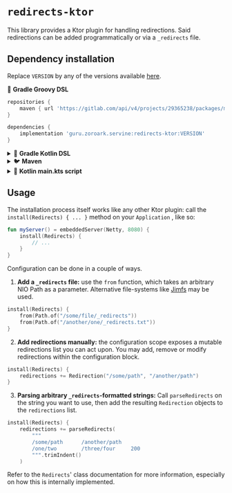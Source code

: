 # `redirects-ktor`

This library provides a Ktor plugin for handling redirections. Said redirections can be added programmatically or via a `_redirects` file.

## Dependency installation

Replace `VERSION` by any of the versions available [here](https://github.com/utybo/Servine/releases).

🐘 **Gradle Groovy DSL**

```groovy
repositories {
    maven { url 'https://gitlab.com/api/v4/projects/29365238/packages/maven' }
}

dependencies {
    implementation 'guru.zoroark.servine:redirects-ktor:VERSION'
}
```

<details>
<summary>🐘 <strong>Gradle Kotlin DSL</strong></summary>

```kotlin
repositories {
    maven {
        url = uri("https://gitlab.com/api/v4/projects/29365238/packages/maven")
    }
}

dependencies {
    implementation("guru.zoroark.servine:redirects-ktor:VERSION")
}
```

</details>

<details>
<summary>🐦 <strong>Maven</strong></summary>

```xml
<!-- Add this to your repositories -->
<repository>
    <id>utybo-github-com-Servine</id>
    <url>https://gitlab.com/api/v4/projects/29365238/packages/maven</url>
</repository>

<!-- Add this to your dependencies -->
<dependency>
    <groupId>guru.zoroark.servine</groupId>
    <artifactId>redirects-ktor</artifactId>
    <version>VERSION</version>
</dependency>
```

</details>

<details>
<summary>📖 <strong>Kotlin main.kts script</strong></summary>

```kotlin
@file:Repository("https://gitlab.com/api/v4/projects/29365238/packages/maven")
@file:DependsOn("guru.zoroark.servine:redirects-ktor:VERSION")
```

</details>

## Usage

The installation process itself works like any other Ktor plugin: call the `install(Redirects) { ... }`  method on your `Application` , like so:

```kotlin
fun myServer() = embeddedServer(Netty, 8080) {
    install(Redirects) {
        // ...
    }
}
```

Configuration can be done in a couple of ways.

1. **Add a `_redirects` file:** use the `from` function, which takes an arbitrary NIO Path as a parameter. Alternative file-systems like [Jimfs](https://github.com/google/jimfs) may be used.

```kotlin
install(Redirects) {
    from(Path.of("/some/file/_redirects"))
    from(Path.of("/another/one/_redirects.txt"))
}
```

2. **Add redirections manually:** the configuration scope exposes a mutable redirections list you can act upon. You may add, remove or modify redirections within the configuration block.

```kotlin
install(Redirects) {
    redirections += Redirection("/some/path", "/another/path")
}
```

3. **Parsing arbitrary `_redirects`-formatted strings:** Call `parseRedirects` on the string you want to use, then add the resulting `Redirection` objects to the `redirections` list.

```kotlin
install(Redirects) {
    redirections += parseRedirects(
        """
        /some/path      /another/path
        /one/two        /three/four     200
        """.trimIndent()
    )
```

Refer to the `Redirects`' class documentation for more information, especially on how this is internally implemented.